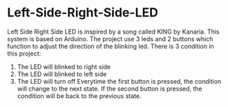 # Left-Side-Right-Side-LED
Left Side Right Side LED is inspired by a song called KING by Kanaria.
This system is based on Arduino.
The project use 3 leds and 2 buttons which function to adjust the direction of the blinking led.
There is 3 condition in this project:
1. The LED will blinked to right side
2. The LED will blinked to left side
3. The LED will turn off
Everytime the first button is pressed, the condition will change to the next state.
If the second button is pressed, the condition will be back to the previous state.
